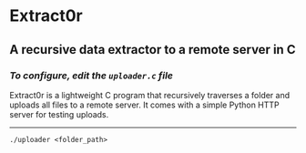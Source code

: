 # Extract0r

## A recursive data extractor to a remote server in C

### *To configure, edit the `uploader.c` file*

Extract0r is a lightweight C program that recursively traverses a folder and uploads all files to a remote server. It comes with a simple Python HTTP server for testing uploads.

---

```
./uploader <folder_path>
```
